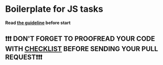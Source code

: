 # Boilerplate for JS tasks

**Read [the guideline](https://github.com/Nib20/js_task-guideline/blob/master/README.md) before start**
## ❗️❗️❗️ DON'T FORGET TO PROOFREAD YOUR CODE WITH [CHECKLIST](https://github.com/Nib20/js_task-transportation-on-vacation/blob/master/checklist.md) BEFORE SENDING YOUR PULL REQUEST❗️❗️❗️
